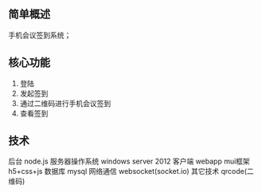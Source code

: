 ## 简单概述
手机会议签到系统；

## 核心功能
1. 登陆
2. 发起签到
3. 通过二维码进行手机会议签到
4. 查看签到

## 技术
后台 node.js 
服务器操作系统 windows server 2012
客户端  webapp mui框架 h5+css+js 
数据库 mysql
网络通信 websocket(socket.io)
其它技术 qrcode(二维码) 

